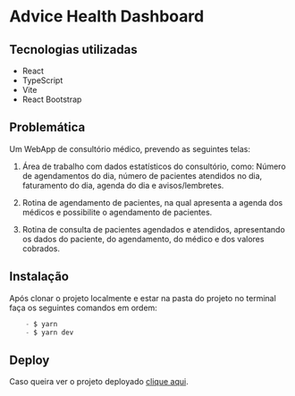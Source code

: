 # Advice Health Dashboard

## Tecnologias utilizadas

 - React 
 - TypeScript 
 - Vite
 - React Bootstrap

## Problemática

Um WebApp de consultório médico, prevendo as seguintes telas:
1. Área de trabalho com dados estatísticos do consultório, como: Número de
   agendamentos do dia, número de pacientes atendidos no dia,
   faturamento do dia, agenda do dia e avisos/lembretes.


2. Rotina de agendamento de pacientes, na qual apresenta a agenda dos
   médicos e possibilite o agendamento de pacientes.


3. Rotina de consulta de pacientes agendados e atendidos, apresentando os
   dados do paciente, do agendamento, do médico e dos valores cobrados.


## Instalação
Após clonar o projeto localmente e estar na pasta do projeto no terminal faça os seguintes comandos em ordem:


```js
    - $ yarn
    - $ yarn dev
```

## Deploy

Caso queira ver o projeto deployado [clique aqui]().
